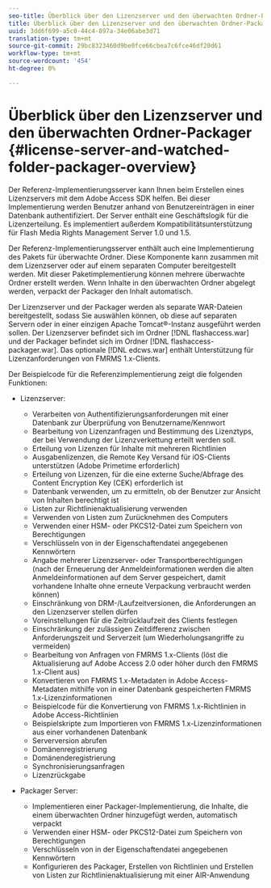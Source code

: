 ```yaml
---
seo-title: Überblick über den Lizenzserver und den überwachten Ordner-Packager
title: Überblick über den Lizenzserver und den überwachten Ordner-Packager
uuid: 3dd6f699-a5c0-44c4-897a-34e06abe3d71
translation-type: tm+mt
source-git-commit: 29bc8323460d9be0fce66cbea7c6fce46df20d61
workflow-type: tm+mt
source-wordcount: '454'
ht-degree: 0%

---
```



# Überblick über den Lizenzserver und den überwachten Ordner-Packager {#license-server-and-watched-folder-packager-overview}

Der Referenz-Implementierungsserver kann Ihnen beim Erstellen eines Lizenzservers mit dem Adobe Access SDK helfen. Bei dieser Implementierung werden Benutzer anhand von Benutzereinträgen in einer Datenbank authentifiziert. Der Server enthält eine Geschäftslogik für die Lizenzerteilung. Es implementiert außerdem Kompatibilitätsunterstützung für Flash Media Rights Management Server 1.0 und 1.5.

Der Referenz-Implementierungsserver enthält auch eine Implementierung des Pakets für überwachte Ordner. Diese Komponente kann zusammen mit dem Lizenzserver oder auf einem separaten Computer bereitgestellt werden. Mit dieser Paketimplementierung können mehrere überwachte Ordner erstellt werden. Wenn Inhalte in den überwachten Ordner abgelegt werden, verpackt der Packager den Inhalt automatisch.

Der Lizenzserver und der Packager werden als separate WAR-Dateien bereitgestellt, sodass Sie auswählen können, ob diese auf separaten Servern oder in einer einzigen Apache Tomcat®-Instanz ausgeführt werden sollen. Der Lizenzserver befindet sich im Ordner [!DNL flashaccess.war] und der Packager befindet sich im Ordner [!DNL flashaccess-packager.war]. Das optionale [!DNL edcws.war] enthält Unterstützung für Lizenzanforderungen von FMRMS 1.x-Clients.

Der Beispielcode für die Referenzimplementierung zeigt die folgenden Funktionen:

* Lizenzserver:

   * Verarbeiten von Authentifizierungsanforderungen mit einer Datenbank zur Überprüfung von Benutzername/Kennwort
   * Bearbeitung von Lizenzanfragen und Bestimmung des Lizenztyps, der bei Verwendung der Lizenzverkettung erteilt werden soll.
   * Erteilung von Lizenzen für Inhalte mit mehreren Richtlinien
   * Ausgabenlizenzen, die Remote Key Versand für iOS-Clients unterstützen (Adobe Primetime erforderlich)
   * Erteilung von Lizenzen, für die eine externe Suche/Abfrage des Content Encryption Key (CEK) erforderlich ist
   * Datenbank verwenden, um zu ermitteln, ob der Benutzer zur Ansicht von Inhalten berechtigt ist
   * Listen zur Richtlinienaktualisierung verwenden
   * Verwenden von Listen zum Zurücknehmen des Computers
   * Verwenden einer HSM- oder PKCS12-Datei zum Speichern von Berechtigungen
   * Verschlüsseln von in der Eigenschaftendatei angegebenen Kennwörtern
   * Angabe mehrerer Lizenzserver- oder Transportberechtigungen (nach der Erneuerung der Anmeldeinformationen werden die alten Anmeldeinformationen auf dem Server gespeichert, damit vorhandene Inhalte ohne erneute Verpackung verbraucht werden können)
   * Einschränkung von DRM-/Laufzeitversionen, die Anforderungen an den Lizenzserver stellen dürfen
   * Voreinstellungen für die Zeitrücklaufzeit des Clients festlegen
   * Einschränkung der zulässigen Zeitdifferenz zwischen Anforderungszeit und Serverzeit (um Wiederholungsangriffe zu vermeiden)
   * Bearbeitung von Anfragen von FMRMS 1.x-Clients (löst die Aktualisierung auf Adobe Access 2.0 oder höher durch den FMRMS 1.x-Client aus)
   * Konvertieren von FMRMS 1.x-Metadaten in Adobe Access-Metadaten mithilfe von in einer Datenbank gespeicherten FMRMS 1.x-Lizenzinformationen
   * Beispielcode für die Konvertierung von FMRMS 1.x-Richtlinien in Adobe Access-Richtlinien
   * Beispielskripte zum Importieren von FMRMS 1.x-Lizenzinformationen aus einer vorhandenen Datenbank
   * Serverversion abrufen
   * Domänenregistrierung
   * Domänenderegistrierung
   * Synchronisierungsanfragen
   * Lizenzrückgabe

* Packager Server:

   * Implementieren einer Packager-Implementierung, die Inhalte, die einem überwachten Ordner hinzugefügt werden, automatisch verpackt
   * Verwenden einer HSM- oder PKCS12-Datei zum Speichern von Berechtigungen
   * Verschlüsseln von in der Eigenschaftendatei angegebenen Kennwörtern
   * Konfigurieren des Packager, Erstellen von Richtlinien und Erstellen von Listen zur Richtlinienaktualisierung mit einer AIR-Anwendung

